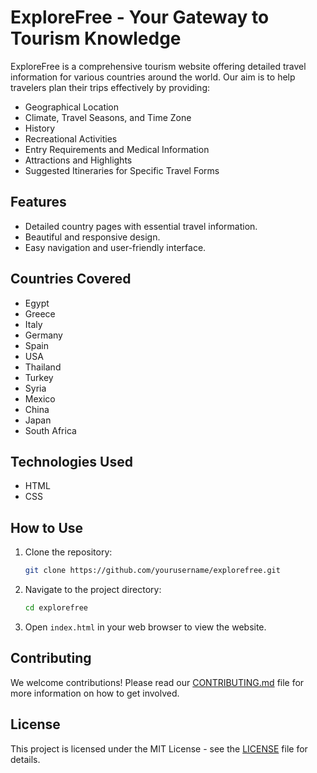 # ExploreFree - Your Gateway to Tourism Knowledge

ExploreFree is a comprehensive tourism website offering detailed travel information for various countries around the world. Our aim is to help travelers plan their trips effectively by providing:

- Geographical Location
- Climate, Travel Seasons, and Time Zone
- History
- Recreational Activities
- Entry Requirements and Medical Information
- Attractions and Highlights
- Suggested Itineraries for Specific Travel Forms

## Features

- Detailed country pages with essential travel information.
- Beautiful and responsive design.
- Easy navigation and user-friendly interface.

## Countries Covered

- Egypt
- Greece
- Italy
- Germany
- Spain
- USA
- Thailand
- Turkey
- Syria
- Mexico
- China
- Japan
- South Africa

## Technologies Used

- HTML
- CSS

## How to Use

1. Clone the repository:
    ```sh
    git clone https://github.com/yourusername/explorefree.git
    ```
2. Navigate to the project directory:
    ```sh
    cd explorefree
    ```
3. Open `index.html` in your web browser to view the website.

## Contributing

We welcome contributions! Please read our [CONTRIBUTING.md](CONTRIBUTING.md) file for more information on how to get involved.

## License

This project is licensed under the MIT License - see the [LICENSE](LICENSE) file for details.
